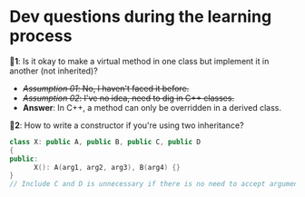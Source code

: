 # Dev questions during the learning process

**🤔1**: Is it okay to make a virtual method in one class
      but implement it in another (not inherited)?

- ~~*Assumption 01*: No, I haven't faced it before.~~
- ~~*Assumption 02*: I've no idea, need to dig in C++ classes.~~
- **Answer**: In C++, a method can only be overridden in a derived class. 


**🤔2**: How to write a constructor if you're using two inheritance?
```c++
class X: public A, public B, public C, public D
{
public:
      X(): A(arg1, arg2, arg3), B(arg4) {}
}
// Include C and D is unnecessary if there is no need to accept arguments.
```

